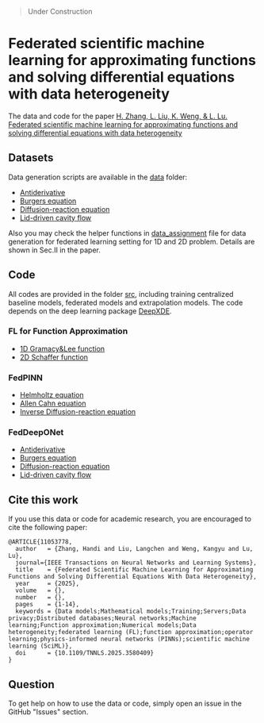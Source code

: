> Under Construction

# Federated scientific machine learning for approximating functions and solving differential equations with data heterogeneity

The data and code for the paper [H. Zhang, L. Liu, K. Weng, & L. Lu. Federated scientific machine learning for approximating functions and solving differential equations with data heterogeneity](https://ieeexplore.ieee.org/document/11053778)

## Datasets

Data generation scripts are available in the [data](data) folder:

- [Antiderivative](data/data_gen_antid_100.py)
- [Burgers equation](data/data_gen_burgers_101_101.py)
- [Diffusion-reaction equation](data/data_gen_dr_101_101.py)
- [Lid-driven cavity flow](data/data_gen_cavity.py)

Also you may check the helper functions in [data_assignment](data/data_assignment.py) file for data generation for federated learning setting for 1D and 2D problem. Details are shown in Sec.II in the paper.

## Code

All codes are provided in the folder [src](src), including training centralized baseline models, federated models and extrapolation models. The code depends on the deep learning package [DeepXDE](https://github.com/lululxvi/deepxde).


### FL for Function Approximation

- [1D Gramacy&Lee function](src/FedFuncApprox/run_1d.py)
- [2D Schaffer function](src/FedFuncApprox/2d_multiclients.py)

### FedPINN

- [Helmholtz equation](src/FedPINN/run_fedpinn_helmholtz.py)
- [Allen Cahn equation](src/FedPINN/run_fedpinn_allencahn.py)
- [Inverse Diffusion-reaction equation](src/FedPINN/Inverse_dr/)

### FedDeepONet

- [Antiderivative](src/FedDeepONet/Antiderivative/)
- [Burgers equation](src/FedDeepONet/Burgers/)
- [Diffusion-reaction equation](src/FedDeepONet/Diffusion_reaction/)
- [Lid-driven cavity flow](src/FedDeepONet/Cavity_flow/)
  
## Cite this work

If you use this data or code for academic research, you are encouraged to cite the following paper:

```
@ARTICLE{11053778,
  author   = {Zhang, Handi and Liu, Langchen and Weng, Kangyu and Lu, Lu},
  journal={IEEE Transactions on Neural Networks and Learning Systems}, 
  title    = {Federated Scientific Machine Learning for Approximating Functions and Solving Differential Equations With Data Heterogeneity}, 
  year     = {2025},
  volume   = {},
  number   = {},
  pages    = {1-14},
  keywords = {Data models;Mathematical models;Training;Servers;Data privacy;Distributed databases;Neural networks;Machine learning;Function approximation;Numerical models;Data heterogeneity;federated learning (FL);function approximation;operator learning;physics-informed neural networks (PINNs);scientific machine learning (SciML)},
  doi      = {10.1109/TNNLS.2025.3580409}
}

```

## Question

To get help on how to use the data or code, simply open an issue in the GitHub "Issues" section.
